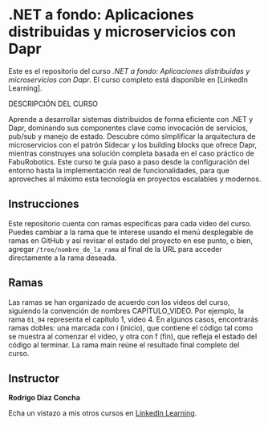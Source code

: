 # .NET a fondo: Aplicaciones distribuidas y microservicios con Dapr

Este es el repositorio del curso *.NET a fondo: Aplicaciones distribuidas y microservicios con Dapr*. El curso completo está disponible en [LinkedIn Learning].

DESCRIPCIÓN DEL CURSO

Aprende a desarrollar sistemas distribuidos de forma eficiente con .NET y Dapr, dominando sus componentes clave como invocación de servicios, pub/sub y manejo de estado. Descubre cómo simplificar la arquitectura de microservicios con el patrón Sidecar y los building blocks que ofrece Dapr, mientras construyes una solución completa basada en el caso práctico de FabuRobotics. Este curso te guía paso a paso desde la configuración del entorno hasta la implementación real de funcionalidades, para que aproveches al máximo esta tecnología en proyectos escalables y modernos.		

## Instrucciones

Este repositorio cuenta con ramas específicas para cada video del curso. Puedes cambiar a la rama que te interese usando el menú desplegable de ramas en GitHub y así revisar el estado del proyecto en ese punto, o bien, agregar `/tree/nombre_de_la_rama` al final de la URL para acceder directamente a la rama deseada.

## Ramas

Las ramas se han organizado de acuerdo con los videos del curso, siguiendo la convención de nombres CAPÍTULO_VIDEO. Por ejemplo, la rama `01_04` representa el capítulo 1, video 4. En algunos casos, encontrarás ramas dobles: una marcada con i (inicio), que contiene el código tal como se muestra al comenzar el video, y otra con f (fin), que refleja el estado del código al terminar. La rama main reúne el resultado final completo del curso.

## Instructor

**Rodrigo Díaz Concha**

Echa un vistazo a mis otros cursos en [LinkedIn Learning](https://www.linkedin.com/learning/instructors/rodrigo-diaz-concha).

[lil-course-url]: https://www.linkedin.com/learning/dot-net-avanzado/introduccion-a-dot-net-avanzado
